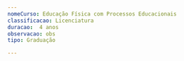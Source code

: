 ```yaml
---
nomeCurso: Educação Física com Processos Educacionais 
classificacao: Licenciatura 
duracao:  4 anos 
observacao: obs
tipo: Graduação 

---
```



